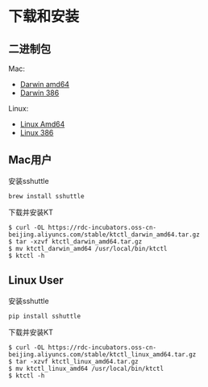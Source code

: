 # 下载和安装

## 二进制包

Mac:

* [Darwin amd64](https://rdc-incubators.oss-cn-beijing.aliyuncs.com/stable/ktctl_darwin_amd64.tar.gz)
* [Darwin 386](https://rdc-incubators.oss-cn-beijing.aliyuncs.com/stable/ktctl_darwin_386.tar.gz)

Linux:

* [Linux Amd64](https://rdc-incubators.oss-cn-beijing.aliyuncs.com/stable/ktctl_linux_amd64.tar.gz)
* [Linux 386](https://rdc-incubators.oss-cn-beijing.aliyuncs.com/stable/ktctl_linux_386.tar.gz)

## Mac用户

安装sshuttle

```
brew install sshuttle
```

下载并安装KT

```
$ curl -OL https://rdc-incubators.oss-cn-beijing.aliyuncs.com/stable/ktctl_darwin_amd64.tar.gz
$ tar -xzvf ktctl_darwin_amd64.tar.gz
$ mv ktctl_darwin_amd64 /usr/local/bin/ktctl
$ ktctl -h
```

## Linux User

安装sshuttle

```
pip install sshuttle
```

下载并安装KT

```
$ curl -OL https://rdc-incubators.oss-cn-beijing.aliyuncs.com/stable/ktctl_linux_amd64.tar.gz
$ tar -xzvf ktctl_linux_amd64.tar.gz
$ mv ktctl_linux_amd64 /usr/local/bin/ktctl
$ ktctl -h
```